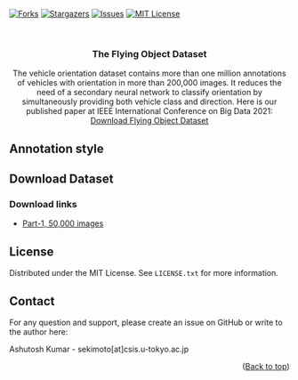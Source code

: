 <div id="top"></div>

[![Forks][forks-shield]][forks-url]
[![Stargazers][stars-shield]][stars-url]
[![Issues][issues-shield]][issues-url]
[![MIT License][license-shield]][license-url]


<br />
<div align="center">
  <h3 align="center">The Flying Object Dataset</h3>

  <p align="center">
    The vehicle orientation dataset contains more than one million annotations of vehicles with orientation in more than 200,000 images. It reduces the need of a secondary neural network to classify orientation by simultaneously providing both vehicle class and direction. Here is our published paper at IEEE International Conference on Big Data 2021:
    <br />
    <a href="#dataset">Download Flying Object Dataset</a>
  </p>
</div>


## Annotation style

## Download Dataset

### Download links

- [Part-1, 50,000 images]()

<!-- LICENSE -->
## License

Distributed under the MIT License. See `LICENSE.txt` for more information.

<!-- CONTACT -->
## Contact

For any question and support, please create an issue on GitHub or write to the author here:

Ashutosh Kumar  - sekimoto[at]csis.u-tokyo.ac.jp


<p align="right">(<a href="#top">Back to top</a>)</p>

<!-- ACKNOWLEDGMENTS -->
<!-- MARKDOWN LINKS & IMAGES -->
<!-- https://www.markdownguide.org/basic-syntax/#reference-style-links -->
[contributors-shield]: https://img.shields.io/github/contributors/sekilab/FlyingObjectDataset
[contributors-url]: https://github.com/sekilab/FlyingObjectDataset/graphs/contributors
[forks-shield]: https://img.shields.io/github/forks/sekilab/FlyingObjectDataset
[forks-url]: https://github.com/sekilab/FlyingObjectDataset/network/members
[stars-shield]: https://img.shields.io/github/stars/sekilab/FlyingObjectDataset
[stars-url]: https://github.com/sekilab/FlyingObjectDataset/stargazers
[issues-shield]: https://img.shields.io/github/issues/sekilab/FlyingObjectDataset
[issues-url]: https://github.com/sekilab/FlyingObjectDataset/issues
[license-shield]: https://img.shields.io/github/license/sekilab/FlyingObjectDataset
[license-url]: https://github.com/sekilab/FlyingObjectDataset/blob/main/LICENSE.txt
[modified-shield]: https://img.shields.io/github/last-commit/sekilab/FlyingObjectDataset/main
[paper-url]: https://github.com/sekilab/FlyingObjectDataset/commits/main
[product-screenshot]: media/sample_annotations.png
